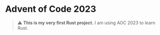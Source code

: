 # Advent of Code 2023

> :warning: **This is my very first Rust project.** I am using AOC 2023 to learn Rust.